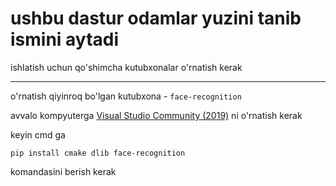 # ushbu dastur odamlar yuzini tanib ismini aytadi
ishlatish uchun qo'shimcha kutubxonalar o'rnatish kerak

--------------------

o'rnatish qiyinroq bo'lgan kutubxona - `face-recognition`

avvalo kompyuterga
[Visual Studio Community (2019)](https://my.visualstudio.com/Downloads?q=visual%20studio%202019&wt.mc_id=o~msft~vscom~older-downloads)
ni o'rnatish kerak

keyin cmd ga
```
pip install cmake dlib face-recognition
```
komandasini berish kerak
